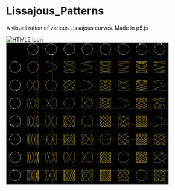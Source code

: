 # Lissajous_Patterns

A visualization of various Lissajous curves. Made in p5.js


<img src="images/Lissajous.gif" alt="HTML5 Icon" width="430"  style="display:inline-block">  <img src="images/Lissajous.png" alt="HTML5 Icon" width="430"  style="display:inline-block">
